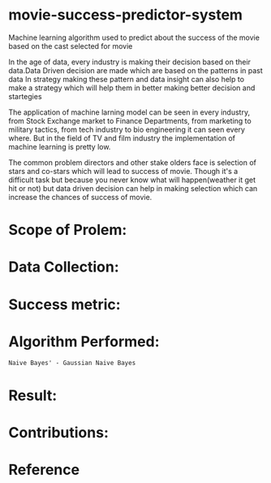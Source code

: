 # movie-success-predictor-system
Machine learning algorithm used to predict about the success of the movie based on the cast selected for movie

In the age of data, every industry is making their decision based on their 
data.Data Driven decision are made which are based on the patterns in past data 
In strategy making these pattern and data insight can also help to make a strategy which will help them in better making better decision and startegies

The application of machine larning model can be seen in every industry, from Stock Exchange market to Finance Departments,
from marketing to military tactics, from tech industry to bio engineering it can seen every where.
But in the field of TV and film industry the implementation of machine learning is pretty low.

The common problem directors and other stake olders face is selection of stars and co-stars 
which will lead to success of movie. Though it's a difficult task but because you never know what will happen(weather it get hit or not)
but data driven decision can help in making selection which can increase the chances of success of movie.


# Scope of Prolem:


# Data Collection:

# Success metric:

# Algorithm Performed:
    Naive Bayes' - Gaussian Naive Bayes

# Result:

# Contributions:

# Reference 

